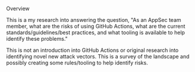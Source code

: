 Overview

This is a my research into answering the question, "As an AppSec team member, what are the risks of using GitHub Actions, what are the current standards/guidelines/best practices, and what tooling is available to help identify these problems."

This is not an introduction into GitHub Actions or original research into identifying novel new attack vectors.  This is a survey of the landscape and possibly creating some rules/tooling to help identify risks.


